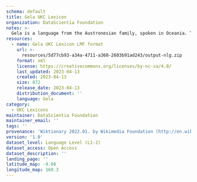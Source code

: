```yaml
---
schema: default
title: Gela UKC Lexicon
organization: DataScientia Foundation
notes: >-
  Gela is a language from the Austronesian family, spoken in Oceania. The UKC Lexicon of Gela is represented as a lexico-semantic network. It consists of words, word senses, synsets, as well as sense-level and synset-level relationships.
resources:
  - name: Gela UKC Lexicon LMF format
    url: >-
      resources/5d77cb93-a34a-4711-a360-2603b91ad243/output-nlg.zip
    format: xml
    license: https://creativecommons.org/licenses/by-nc-sa/4.0/
    last_updated: 2023-04-13
    created: 2023-04-13
    size: 872
    release_date: 2023-04-13
    distribution_document: ''
    language: Gela
category:
  - UKC Lexicons
maintainer: DataScientia Foundation
maintainer_email: ''
tags: ''
provenance: 'Wiktionary 2022.01. by Wikimedia Foundation (http://en.wiktionary.org); Princeton WordNet 2.1 by Princeton University (https://wordnet.princeton.edu)'
version: '1.0'
dataset_level: Language Level (L1-2)
dataset_access: Open Access
dataset_description: ''
landing_page: ''
latitude_map: -9.08
longitude_map: 160.3
---
```

